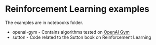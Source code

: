 # Reinforcement Learning examples

The examples are in notebooks folder.

  * openai-gym - Contains algorithms tested on [OpenAI Gym](https://gym.openai.com/)
  * sutton - Code related to the Sutton book on Reinforcement Learning

